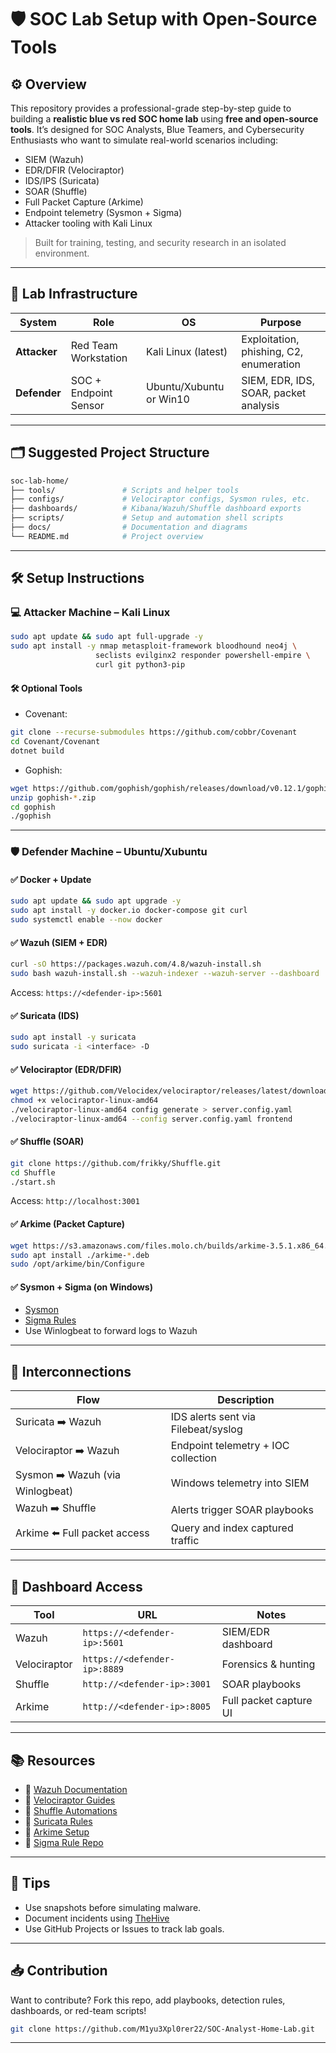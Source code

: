 # 🛡️ SOC Lab Setup with Open-Source Tools

## ⚙️ Overview
This repository provides a professional-grade step-by-step guide to building a **realistic blue vs red SOC home lab** using **free and open-source tools**. It’s designed for SOC Analysts, Blue Teamers, and Cybersecurity Enthusiasts who want to simulate real-world scenarios including:

- SIEM (Wazuh)
- EDR/DFIR (Velociraptor)
- IDS/IPS (Suricata)
- SOAR (Shuffle)
- Full Packet Capture (Arkime)
- Endpoint telemetry (Sysmon + Sigma)
- Attacker tooling with Kali Linux

> Built for training, testing, and security research in an isolated environment.

---

## 🧱 Lab Infrastructure

| System       | Role                  | OS                      | Purpose                                           |
|--------------|-----------------------|--------------------------|---------------------------------------------------|
| **Attacker** | Red Team Workstation  | Kali Linux (latest)      | Exploitation, phishing, C2, enumeration           |
| **Defender** | SOC + Endpoint Sensor | Ubuntu/Xubuntu or Win10  | SIEM, EDR, IDS, SOAR, packet analysis             |

---

## 🗂️ Suggested Project Structure

```bash
soc-lab-home/
├── tools/               # Scripts and helper tools
├── configs/             # Velociraptor configs, Sysmon rules, etc.
├── dashboards/          # Kibana/Wazuh/Shuffle dashboard exports
├── scripts/             # Setup and automation shell scripts
├── docs/                # Documentation and diagrams
└── README.md            # Project overview
```

---

## 🛠️ Setup Instructions

### 💻 Attacker Machine – Kali Linux

```bash
sudo apt update && sudo apt full-upgrade -y
sudo apt install -y nmap metasploit-framework bloodhound neo4j \
                   seclists evilginx2 responder powershell-empire \
                   curl git python3-pip
```

#### 🛠️ Optional Tools

- Covenant:
```bash
git clone --recurse-submodules https://github.com/cobbr/Covenant
cd Covenant/Covenant
dotnet build
```
- Gophish:
```bash
wget https://github.com/gophish/gophish/releases/download/v0.12.1/gophish-v0.12.1-linux-64bit.zip
unzip gophish-*.zip
cd gophish
./gophish
```

---

### 🛡️ Defender Machine – Ubuntu/Xubuntu

#### ✅ Docker + Update
```bash
sudo apt update && sudo apt upgrade -y
sudo apt install -y docker.io docker-compose git curl
sudo systemctl enable --now docker
```

#### ✅ Wazuh (SIEM + EDR)
```bash
curl -sO https://packages.wazuh.com/4.8/wazuh-install.sh
sudo bash wazuh-install.sh --wazuh-indexer --wazuh-server --dashboard
```
Access: `https://<defender-ip>:5601`

#### ✅ Suricata (IDS)
```bash
sudo apt install -y suricata
sudo suricata -i <interface> -D
```

#### ✅ Velociraptor (EDR/DFIR)
```bash
wget https://github.com/Velocidex/velociraptor/releases/latest/download/velociraptor-linux-amd64
chmod +x velociraptor-linux-amd64
./velociraptor-linux-amd64 config generate > server.config.yaml
./velociraptor-linux-amd64 --config server.config.yaml frontend
```

#### ✅ Shuffle (SOAR)
```bash
git clone https://github.com/frikky/Shuffle.git
cd Shuffle
./start.sh
```
Access: `http://localhost:3001`

#### ✅ Arkime (Packet Capture)
```bash
wget https://s3.amazonaws.com/files.molo.ch/builds/arkime-3.5.1.x86_64.deb
sudo apt install ./arkime-*.deb
sudo /opt/arkime/bin/Configure
```

#### ✅ Sysmon + Sigma (on Windows)
- [Sysmon](https://learn.microsoft.com/en-us/sysinternals/downloads/sysmon)
- [Sigma Rules](https://github.com/SigmaHQ/sigma)
- Use Winlogbeat to forward logs to Wazuh

---

## 🔁 Interconnections

| Flow                                | Description                              |
|-------------------------------------|------------------------------------------|
| Suricata ➡️ Wazuh                    | IDS alerts sent via Filebeat/syslog      |
| Velociraptor ➡️ Wazuh               | Endpoint telemetry + IOC collection      |
| Sysmon ➡️ Wazuh (via Winlogbeat)     | Windows telemetry into SIEM              |
| Wazuh ➡️ Shuffle                     | Alerts trigger SOAR playbooks            |
| Arkime ⬅️ Full packet access         | Query and index captured traffic         |

---

## 🔐 Dashboard Access

| Tool         | URL                             | Notes                  |
|--------------|----------------------------------|-------------------------|
| Wazuh        | `https://<defender-ip>:5601`     | SIEM/EDR dashboard     |
| Velociraptor | `https://<defender-ip>:8889`     | Forensics & hunting    |
| Shuffle      | `http://<defender-ip>:3001`      | SOAR playbooks         |
| Arkime       | `http://<defender-ip>:8005`      | Full packet capture UI |

---

## 📚 Resources

- 🔗 [Wazuh Documentation](https://documentation.wazuh.com/)
- 🔗 [Velociraptor Guides](https://docs.velociraptor.app/)
- 🔗 [Shuffle Automations](https://github.com/frikky/Shuffle)
- 🔗 [Suricata Rules](https://docs.suricata.io/)
- 🔗 [Arkime Setup](https://arkime.com/faq)
- 🔗 [Sigma Rule Repo](https://github.com/SigmaHQ/sigma)

---

## 🧠 Tips

- Use snapshots before simulating malware.
- Document incidents using [TheHive](https://github.com/TheHive-Project/TheHive)
- Use GitHub Projects or Issues to track lab goals.

---

## 📥 Contribution

Want to contribute? Fork this repo, add playbooks, detection rules, dashboards, or red-team scripts!

```bash
git clone https://github.com/M1yu3Xpl0rer22/SOC-Analyst-Home-Lab.git
```

---
